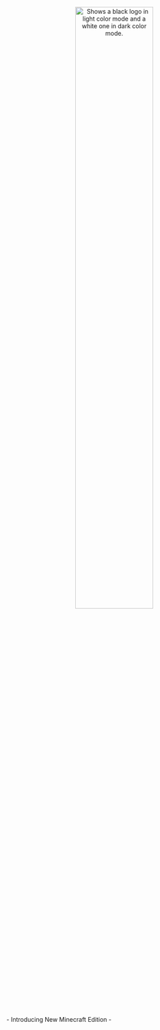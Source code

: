 <p align="center">
  <picture>
    <source media="(prefers-color-scheme: dark)" srcset="contents/contents1.png">
    <source media="(prefers-color-scheme: light)" srcset="contents/contents1.png">
    <img width=60% alt="Shows a black logo in light color mode and a white one in dark color mode." src="">
  </picture>
</p>
- Introducing New Minecraft Edition -
